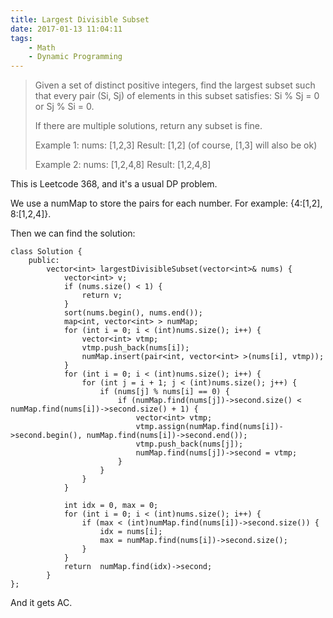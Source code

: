 ```yaml
---
title: Largest Divisible Subset
date: 2017-01-13 11:04:11
tags:
    - Math
    - Dynamic Programming
---
```


> Given a set of distinct positive integers, find the largest subset such that every pair (Si, Sj) of elements in this subset satisfies: Si % Sj = 0 or Sj % Si = 0.
>
> If there are multiple solutions, return any subset is fine.
>
> Example 1:
> nums: [1,2,3]
> Result: [1,2] (of course, [1,3] will also be ok)
>
> Example 2:
> nums: [1,2,4,8]
> Result: [1,2,4,8]

<!--more-->

This is Leetcode 368, and it's a usual DP problem.

We use a numMap to store the pairs for each number. For example: {4:[1,2], 8:[1,2,4]}.

Then we can find the solution:

```
class Solution {
    public:
        vector<int> largestDivisibleSubset(vector<int>& nums) {
            vector<int> v;
            if (nums.size() < 1) {
                return v;
            }
            sort(nums.begin(), nums.end());
            map<int, vector<int> > numMap;
            for (int i = 0; i < (int)nums.size(); i++) {
                vector<int> vtmp;
                vtmp.push_back(nums[i]);
                numMap.insert(pair<int, vector<int> >(nums[i], vtmp));
            }
            for (int i = 0; i < (int)nums.size(); i++) {
                for (int j = i + 1; j < (int)nums.size(); j++) {
                    if (nums[j] % nums[i] == 0) {
                        if (numMap.find(nums[j])->second.size() < numMap.find(nums[i])->second.size() + 1) {
                            vector<int> vtmp;
                            vtmp.assign(numMap.find(nums[i])->second.begin(), numMap.find(nums[i])->second.end());
                            vtmp.push_back(nums[j]);
                            numMap.find(nums[j])->second = vtmp;
                        }
                    }
                }
            }

            int idx = 0, max = 0;
            for (int i = 0; i < (int)nums.size(); i++) {
                if (max < (int)numMap.find(nums[i])->second.size()) {
                    idx = nums[i];
                    max = numMap.find(nums[i])->second.size();
                }
            }
            return  numMap.find(idx)->second;
        }
};
```

And it gets AC.
